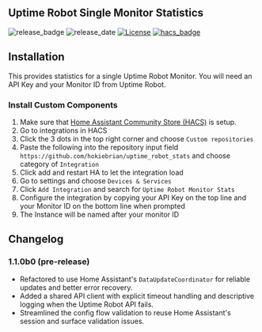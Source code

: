 ## Uptime Robot Single Monitor Statistics

![release_badge](https://img.shields.io/github/v/release/hokiebrian/uptime_robot_stats?style=for-the-badge)
![release_date](https://img.shields.io/github/release-date/hokiebrian/uptime_robot_stats?style=for-the-badge)
[![License](https://img.shields.io/github/license/hokiebrian/uptime_robot_stats?style=for-the-badge)](https://opensource.org/licenses/Apache-2.0)
[![hacs_badge](https://img.shields.io/badge/HACS-Custom-orange.svg?style=for-the-badge)](https://github.com/custom-components/hacs)

## Installation

This provides statistics for a single Uptime Robot Monitor. You will need an API Key and your Monitor ID from Uptime Robot.

### Install Custom Components

1) Make sure that [Home Assistant Community Store (HACS)](https://github.com/custom-components/hacs) is setup.
2) Go to integrations in HACS
3) Click the 3 dots in the top right corner and choose `Custom repositories`
4) Paste the following into the repository input field `https://github.com/hokiebrian/uptime_robot_stats` and choose category of `Integration`
5) Click add and restart HA to let the integration load
6) Go to settings and choose `Devices & Services`
7) Click `Add Integration` and search for `Uptime Robot Monitor Stats`
8) Configure the integration by copying your API Key on the top line and your Monitor ID on the bottom line when prompted
9) The Instance will be named after your monitor ID

## Changelog

### 1.1.0b0 (pre-release)
- Refactored to use Home Assistant's `DataUpdateCoordinator` for reliable updates and better error recovery.
- Added a shared API client with explicit timeout handling and descriptive logging when the Uptime Robot API fails.
- Streamlined the config flow validation to reuse Home Assistant's session and surface validation issues.
